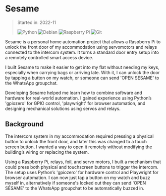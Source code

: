 # Sesame

> Started in: 2022-11
>
> ![Python](https://img.shields.io/badge/Python-3776AB?logo=Python&logoColor=FFDE57)
> ![Debian](https://img.shields.io/badge/Debian-A81D33?logo=debian&logoColor=FFFFFF)
> ![Raspberry Pi](https://img.shields.io/badge/Raspberry%20Pi-A22846?logo=raspberry%20pi&logoColor=FFFFFF)
> ![Git](https://img.shields.io/badge/Git-F05032?logo=git&logoColor=FFFFFF)

Sesame is a personal home automation project that allows a Raspberry Pi to unlock the front door of my accommodation using servomotors and relays connected to the intercom system. It turns a standard door entry setup into a remotely controlled smart access device.

I built Sesame to make it easier to get into my flat without needing my keys, especially when carrying bags or arriving late. With it, I can unlock the door by tapping a button on my watch, or someone can send 'OPEN SESAME' to the WhatsApp groupchat.

Developing Sesame helped me learn how to combine software and hardware for real-world automation. I gained experience using Python’s 'gpiozero' for GPIO control, 'playwright' for browser automation, and designing mechanical solutions using servos and relays.


## Background

The intercom system in my accommodation required pressing a physical button to unlock the front door, and later this was changed to a touch screen button. I wanted a way to open it remotely without modifying the building’s wiring or replacing the system.

Using a Raspberry Pi, relays, foil, and servo motors, I built a mechanism that could press both physical and touchscreen buttons to trigger the intercom. The setup uses Python’s 'gpiozero' for hardware control and Playwright for browser automation. I can now just tap a button on my watch and buzz myself in, alternatively if someone's locked out they can send 'OPEN SESAME' to the WhatsApp groupchat to be automatically buzzed in.
